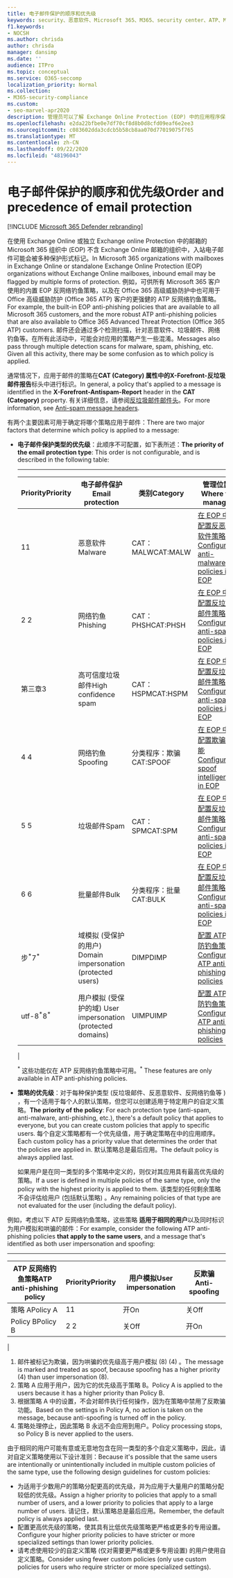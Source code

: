 ```yaml
---
title: 电子邮件保护的顺序和优先级
keywords: security、恶意软件、Microsoft 365、M365、security center、ATP、Microsoft Defender ATP、Office 365 ATP、Azure ATP
f1.keywords:
- NOCSH
ms.author: chrisda
author: chrisda
manager: dansimp
ms.date: ''
audience: ITPro
ms.topic: conceptual
ms.service: O365-seccomp
localization_priority: Normal
ms.collection:
- M365-security-compliance
ms.custom:
- seo-marvel-apr2020
description: 管理员可以了解 Exchange Online Protection (EOP) 中的应用程序保护顺序，以及保护策略中的优先级值如何确定应用的策略。
ms.openlocfilehash: e2da22bfbe0e7df70cf8d8b0d8cfd09eaf6e2ee3
ms.sourcegitcommit: c083602dda3cdcb5b58cb8aa070d77019075f765
ms.translationtype: MT
ms.contentlocale: zh-CN
ms.lasthandoff: 09/22/2020
ms.locfileid: "48196043"
---
```

# <a name="order-and-precedence-of-email-protection"></a><span data-ttu-id="05082-104">电子邮件保护的顺序和优先级</span><span class="sxs-lookup"><span data-stu-id="05082-104">Order and precedence of email protection</span></span>

[!INCLUDE [Microsoft 365 Defender rebranding](../includes/microsoft-defender-for-office.md)]


<span data-ttu-id="05082-105">在使用 Exchange Online 或独立 Exchange online Protection 中的邮箱的 Microsoft 365 组织中 (EOP) 不含 Exchange Online 邮箱的组织中，入站电子邮件可能会被多种保护形式标记。</span><span class="sxs-lookup"><span data-stu-id="05082-105">In Microsoft 365 organizations with mailboxes in Exchange Online or standalone Exchange Online Protection (EOP) organizations without Exchange Online mailboxes, inbound email may be flagged by multiple forms of protection.</span></span> <span data-ttu-id="05082-106">例如，可供所有 Microsoft 365 客户使用的内置 EOP 反网络钓鱼策略，以及在 Office 365 高级威胁防护中也可用于 Office 高级威胁防护 (Office 365 ATP) 客户的更强健的 ATP 反网络钓鱼策略。</span><span class="sxs-lookup"><span data-stu-id="05082-106">For example, the built-in EOP anti-phishing policies that are available to all Microsoft 365 customers, and the more robust ATP anti-phishing policies that are also available to Office 365 Advanced Threat Protection (Office 365 ATP) customers.</span></span> <span data-ttu-id="05082-107">邮件还会通过多个检测扫描，针对恶意软件、垃圾邮件、网络钓鱼等。在所有此活动中，可能会对应用的策略产生一些混淆。</span><span class="sxs-lookup"><span data-stu-id="05082-107">Messages also pass through multiple detection scans for malware, spam, phishing, etc. Given all this activity, there may be some confusion as to which policy is applied.</span></span>

<span data-ttu-id="05082-108">通常情况下，应用于邮件的策略在**CAT (Category) **属性中的**X-Forefront-反垃圾邮件报告**标头中进行标识。</span><span class="sxs-lookup"><span data-stu-id="05082-108">In general, a policy that's applied to a message is identified in the **X-Forefront-Antispam-Report** header in the **CAT (Category)** property.</span></span> <span data-ttu-id="05082-109">有关详细信息，请参阅[反垃圾邮件邮件头](anti-spam-message-headers.md)。</span><span class="sxs-lookup"><span data-stu-id="05082-109">For more information, see [Anti-spam message headers](anti-spam-message-headers.md).</span></span>

<span data-ttu-id="05082-110">有两个主要因素可用于确定将哪个策略应用于邮件：</span><span class="sxs-lookup"><span data-stu-id="05082-110">There are two major factors that determine which policy is applied to a message:</span></span>

- <span data-ttu-id="05082-111">**电子邮件保护类型的优先级**：此顺序不可配置，如下表所述：</span><span class="sxs-lookup"><span data-stu-id="05082-111">**The priority of the email protection type**: This order is not configurable, and is described in the following table:</span></span>

  ****

  |<span data-ttu-id="05082-112">Priority</span><span class="sxs-lookup"><span data-stu-id="05082-112">Priority</span></span>|<span data-ttu-id="05082-113">电子邮件保护</span><span class="sxs-lookup"><span data-stu-id="05082-113">Email protection</span></span>|<span data-ttu-id="05082-114">类别</span><span class="sxs-lookup"><span data-stu-id="05082-114">Category</span></span>|<span data-ttu-id="05082-115">管理位置</span><span class="sxs-lookup"><span data-stu-id="05082-115">Where to manage</span></span>|
  |---|---|---|---|
  |<span data-ttu-id="05082-116">1</span><span class="sxs-lookup"><span data-stu-id="05082-116">1</span></span>|<span data-ttu-id="05082-117">恶意软件</span><span class="sxs-lookup"><span data-stu-id="05082-117">Malware</span></span>|<span data-ttu-id="05082-118">CAT： MALW</span><span class="sxs-lookup"><span data-stu-id="05082-118">CAT:MALW</span></span>|[<span data-ttu-id="05082-119">在 EOP 中配置反恶意软件策略</span><span class="sxs-lookup"><span data-stu-id="05082-119">Configure anti-malware policies in EOP</span></span>](configure-anti-malware-policies.md)|
  |<span data-ttu-id="05082-120">2 </span><span class="sxs-lookup"><span data-stu-id="05082-120">2</span></span>|<span data-ttu-id="05082-121">网络钓鱼</span><span class="sxs-lookup"><span data-stu-id="05082-121">Phishing</span></span>|<span data-ttu-id="05082-122">CAT： PHSH</span><span class="sxs-lookup"><span data-stu-id="05082-122">CAT:PHSH</span></span>|[<span data-ttu-id="05082-123">在 EOP 中配置反垃圾邮件策略</span><span class="sxs-lookup"><span data-stu-id="05082-123">Configure anti-spam policies in EOP</span></span>](configure-your-spam-filter-policies.md)|
  |<span data-ttu-id="05082-124">第三章</span><span class="sxs-lookup"><span data-stu-id="05082-124">3</span></span>|<span data-ttu-id="05082-125">高可信度垃圾邮件</span><span class="sxs-lookup"><span data-stu-id="05082-125">High confidence spam</span></span>|<span data-ttu-id="05082-126">CAT： HSPM</span><span class="sxs-lookup"><span data-stu-id="05082-126">CAT:HSPM</span></span>|[<span data-ttu-id="05082-127">在 EOP 中配置反垃圾邮件策略</span><span class="sxs-lookup"><span data-stu-id="05082-127">Configure anti-spam policies in EOP</span></span>](configure-your-spam-filter-policies.md)|
  |<span data-ttu-id="05082-128">4 </span><span class="sxs-lookup"><span data-stu-id="05082-128">4</span></span>|<span data-ttu-id="05082-129">网络钓鱼</span><span class="sxs-lookup"><span data-stu-id="05082-129">Spoofing</span></span>|<span data-ttu-id="05082-130">分类程序：欺骗</span><span class="sxs-lookup"><span data-stu-id="05082-130">CAT:SPOOF</span></span>|[<span data-ttu-id="05082-131">在 EOP 中配置欺骗智能</span><span class="sxs-lookup"><span data-stu-id="05082-131">Configure spoof intelligence in EOP</span></span>](learn-about-spoof-intelligence.md)|
  |<span data-ttu-id="05082-132">5 </span><span class="sxs-lookup"><span data-stu-id="05082-132">5</span></span>|<span data-ttu-id="05082-133">垃圾邮件</span><span class="sxs-lookup"><span data-stu-id="05082-133">Spam</span></span>|<span data-ttu-id="05082-134">CAT： SPM</span><span class="sxs-lookup"><span data-stu-id="05082-134">CAT:SPM</span></span>|[<span data-ttu-id="05082-135">在 EOP 中配置反垃圾邮件策略</span><span class="sxs-lookup"><span data-stu-id="05082-135">Configure anti-spam policies in EOP</span></span>](configure-your-spam-filter-policies.md)|
  |<span data-ttu-id="05082-136">6 </span><span class="sxs-lookup"><span data-stu-id="05082-136">6</span></span>|<span data-ttu-id="05082-137">批量邮件</span><span class="sxs-lookup"><span data-stu-id="05082-137">Bulk</span></span>|<span data-ttu-id="05082-138">分类程序：批量</span><span class="sxs-lookup"><span data-stu-id="05082-138">CAT:BULK</span></span>|[<span data-ttu-id="05082-139">在 EOP 中配置反垃圾邮件策略</span><span class="sxs-lookup"><span data-stu-id="05082-139">Configure anti-spam policies in EOP</span></span>](configure-your-spam-filter-policies.md)|
  |<span data-ttu-id="05082-140">步<sup>\*</sup></span><span class="sxs-lookup"><span data-stu-id="05082-140">7<sup>\*</sup></span></span>|<span data-ttu-id="05082-141">域模拟 (受保护的用户) </span><span class="sxs-lookup"><span data-stu-id="05082-141">Domain impersonation (protected users)</span></span>|<span data-ttu-id="05082-142">DIMP</span><span class="sxs-lookup"><span data-stu-id="05082-142">DIMP</span></span>|[<span data-ttu-id="05082-143">配置 ATP 防钓鱼策略</span><span class="sxs-lookup"><span data-stu-id="05082-143">Configure ATP anti-phishing policies</span></span>](configure-atp-anti-phishing-policies.md)|
  |<span data-ttu-id="05082-144">utf-8<sup>\*</sup></span><span class="sxs-lookup"><span data-stu-id="05082-144">8<sup>\*</sup></span></span>|<span data-ttu-id="05082-145">用户模拟 (受保护的域) </span><span class="sxs-lookup"><span data-stu-id="05082-145">User impersonation (protected domains)</span></span>|<span data-ttu-id="05082-146">UIMP</span><span class="sxs-lookup"><span data-stu-id="05082-146">UIMP</span></span>|[<span data-ttu-id="05082-147">配置 ATP 防钓鱼策略</span><span class="sxs-lookup"><span data-stu-id="05082-147">Configure ATP anti-phishing policies</span></span>](configure-atp-anti-phishing-policies.md)|
  |

  <span data-ttu-id="05082-148"><sup>\*</sup> 这些功能仅在 ATP 反网络钓鱼策略中可用。</span><span class="sxs-lookup"><span data-stu-id="05082-148"><sup>\*</sup> These features are only available in ATP anti-phishing policies.</span></span>

- <span data-ttu-id="05082-149">**策略的优先级**：对于每种保护类型 (反垃圾邮件、反恶意软件、反网络钓鱼等 ) ，有一个适用于每个人的默认策略，但您可以创建适用于特定用户的自定义策略。</span><span class="sxs-lookup"><span data-stu-id="05082-149">**The priority of the policy**: For each protection type (anti-spam, anti-malware, anti-phishing, etc.), there's a default policy that applies to everyone, but you can create custom policies that apply to specific users.</span></span> <span data-ttu-id="05082-150">每个自定义策略都有一个优先级值，用于确定策略在中的应用顺序。</span><span class="sxs-lookup"><span data-stu-id="05082-150">Each custom policy has a priority value that determines the order that the policies are applied in.</span></span> <span data-ttu-id="05082-151">默认策略总是最后应用。</span><span class="sxs-lookup"><span data-stu-id="05082-151">The default policy is always applied last.</span></span>

  <span data-ttu-id="05082-152">如果用户是在同一类型的多个策略中定义的，则仅对其应用具有最高优先级的策略。</span><span class="sxs-lookup"><span data-stu-id="05082-152">If a user is defined in multiple policies of the same type, only the policy with the highest priority is applied to them.</span></span> <span data-ttu-id="05082-153">该类型的任何剩余策略不会评估给用户 (包括默认策略) 。</span><span class="sxs-lookup"><span data-stu-id="05082-153">Any remaining policies of that type are not evaluated for the user (including the default policy).</span></span>

<span data-ttu-id="05082-154">例如，考虑以下 ATP 反网络钓鱼策略，这些策略 **适用于相同的用户**以及同时标识为用户模拟和哄骗的邮件：</span><span class="sxs-lookup"><span data-stu-id="05082-154">For example, consider the following ATP anti-phishing policies **that apply to the same users**, and a message that's identified as both user impersonation and spoofing:</span></span>

  ****

  |<span data-ttu-id="05082-155">ATP 反网络钓鱼策略</span><span class="sxs-lookup"><span data-stu-id="05082-155">ATP anti-phishing policy</span></span>|<span data-ttu-id="05082-156">Priority</span><span class="sxs-lookup"><span data-stu-id="05082-156">Priority</span></span>|<span data-ttu-id="05082-157">用户模拟</span><span class="sxs-lookup"><span data-stu-id="05082-157">User impersonation</span></span>|<span data-ttu-id="05082-158">反欺骗</span><span class="sxs-lookup"><span data-stu-id="05082-158">Anti-spoofing</span></span>|
  |---|---|---|---|
  |<span data-ttu-id="05082-159">策略 A</span><span class="sxs-lookup"><span data-stu-id="05082-159">Policy A</span></span>|<span data-ttu-id="05082-160">1</span><span class="sxs-lookup"><span data-stu-id="05082-160">1</span></span>|<span data-ttu-id="05082-161">开</span><span class="sxs-lookup"><span data-stu-id="05082-161">On</span></span>|<span data-ttu-id="05082-162">关</span><span class="sxs-lookup"><span data-stu-id="05082-162">Off</span></span>|
  |<span data-ttu-id="05082-163">Policy B</span><span class="sxs-lookup"><span data-stu-id="05082-163">Policy B</span></span>|<span data-ttu-id="05082-164">2 </span><span class="sxs-lookup"><span data-stu-id="05082-164">2</span></span>|<span data-ttu-id="05082-165">关</span><span class="sxs-lookup"><span data-stu-id="05082-165">Off</span></span>|<span data-ttu-id="05082-166">开</span><span class="sxs-lookup"><span data-stu-id="05082-166">On</span></span>|
  |

1. <span data-ttu-id="05082-167">邮件被标记为欺骗，因为哄骗的优先级高于用户模拟 (8)  (4) 。</span><span class="sxs-lookup"><span data-stu-id="05082-167">The message is marked and treated as spoof, because spoofing has a higher priority (4) than user impersonation (8).</span></span>
2. <span data-ttu-id="05082-168">策略 A 应用于用户，因为它的优先级高于策略 B。</span><span class="sxs-lookup"><span data-stu-id="05082-168">Policy A is applied to the users because it has a higher priority than Policy B.</span></span>
3. <span data-ttu-id="05082-169">根据策略 A 中的设置，不会对邮件执行任何操作，因为在策略中禁用了反欺骗功能。</span><span class="sxs-lookup"><span data-stu-id="05082-169">Based on the settings in Policy A, no action is taken on the message, because anti-spoofing is turned off in the policy.</span></span>
4. <span data-ttu-id="05082-170">策略处理停止，因此策略 B 永远不会应用到用户。</span><span class="sxs-lookup"><span data-stu-id="05082-170">Policy processing stops, so Policy B is never applied to the users.</span></span>

<span data-ttu-id="05082-171">由于相同的用户可能有意或无意地包含在同一类型的多个自定义策略中，因此，请对自定义策略使用以下设计准则：</span><span class="sxs-lookup"><span data-stu-id="05082-171">Because it's possible that the same users are intentionally or unintentionally included in multiple custom policies of the same type, use the following design guidelines for custom policies:</span></span>

- <span data-ttu-id="05082-172">为适用于少数用户的策略分配更高的优先级，并为应用于大量用户的策略分配较低的优先级。</span><span class="sxs-lookup"><span data-stu-id="05082-172">Assign a higher priority to policies that apply to a small number of users, and a lower priority to policies that apply to a large number of users.</span></span> <span data-ttu-id="05082-173">请记住，默认策略总是最后应用。</span><span class="sxs-lookup"><span data-stu-id="05082-173">Remember, the default policy is always applied last.</span></span>
- <span data-ttu-id="05082-174">配置更高优先级的策略，使其具有比低优先级策略更严格或更多的专用设置。</span><span class="sxs-lookup"><span data-stu-id="05082-174">Configure your higher priority policies to have stricter or more specialized settings than lower priority policies.</span></span>
- <span data-ttu-id="05082-175">请考虑使用较少的自定义策略 (仅对需要更严格或更多专用设置) 的用户使用自定义策略。</span><span class="sxs-lookup"><span data-stu-id="05082-175">Consider using fewer custom policies (only use custom policies for users who require stricter or more specialized settings).</span></span>
